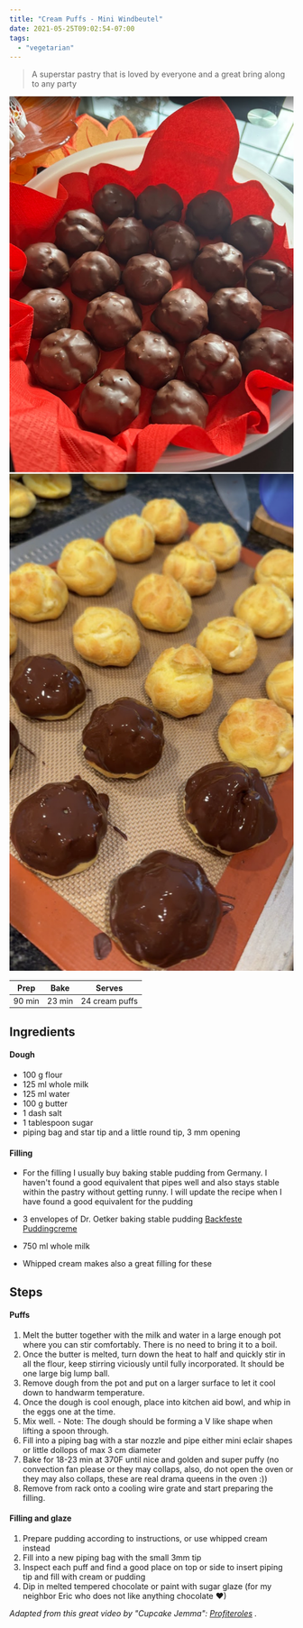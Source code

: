 ```yaml
---
title: "Cream Puffs - Mini Windbeutel"
date: 2021-05-25T09:02:54-07:00
tags:
  - "vegetarian"
---
```


> A superstar pastry that is loved by everyone and a great bring along to any party


<div class="figure">

![Creampuffs](/images/Creampuffs.png)
![Creampuffs](/images/Creampuffs1.png)

</div>



| Prep   | Bake | Serves |
| :----: | :----: | :----: |
| 90 min | 23 min | 24 cream puffs |

## Ingredients

#### Dough

- 100 g flour
- 125 ml whole milk
- 125 ml water
- 100 g butter
- 1 dash salt
- 1 tablespoon sugar
- piping bag and star tip and a little round tip, 3 mm opening

#### Filling

- For the filling I usually buy baking stable pudding from Germany. I haven't found a good equivalent that pipes well and also stays stable within the pastry without getting runny. I will update the recipe when I have found a good equivalent for the pudding

- 3 envelopes of Dr. Oetker baking stable pudding
[Backfeste Puddingcreme](https://www.germanshop24.com/groceries/german-baking-art/baking-ingredients/dr.-oetker-baking-resistant-pudding-cream/?)
- 750 ml whole milk 

- Whipped cream makes also a great filling for these

## Steps

#### Puffs

1. Melt the butter together with the milk and water in a large enough pot where you can stir comfortably. There is no need to bring it to a boil.
1. Once the butter is melted, turn down the heat to half and quickly stir in all the flour, keep stirring viciously until fully incorporated. It should be one large big lump ball.
1. Remove dough from the pot and put on a larger surface to let it cool down to handwarm temperature.
1. Once the dough is cool enough, place into kitchen aid bowl, and whip in the eggs one at the time.
1. Mix well. -
    Note: The dough should be forming a V like shape when lifting a spoon through.
1. Fill into a piping bag with a star nozzle and pipe either mini eclair shapes or little dollops of max 3 cm diameter 
1. Bake for 18-23 min at 370F until nice and golden and super puffy (no convection fan please or they may collaps, also, do not open the oven or they may also collaps, these are real drama queens in the oven :))
1. Remove from rack onto a cooling wire grate and start preparing the filling.

#### Filling and glaze

1. Prepare pudding according to instructions, or use whipped cream instead
2. Fill into a new piping bag with the small 3mm tip
3. Inspect each puff and find a good place on top or side to insert piping tip and fill with cream or pudding
4. Dip in melted tempered chocolate or paint with sugar glaze (for my neighbor Eric who does not like anything chocolate ♥)


_Adapted from this great video by "Cupcake Jemma": [Profiteroles](https://youtu.be/YQuY9izbbcw?si=1QJkDeGIktGe5aUA) ._

